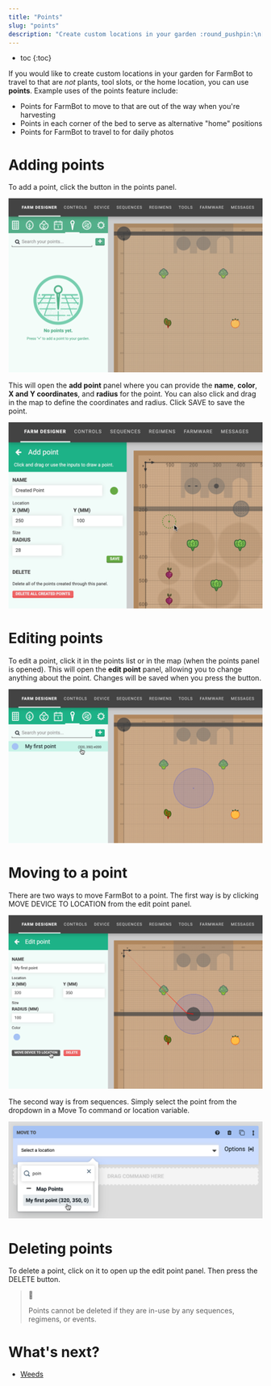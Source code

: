 ```yaml
---
title: "Points"
slug: "points"
description: "Create custom locations in your garden :round_pushpin:\n[Open this panel in the app](https://my.farm.bot/app/designer/points)"
---
```


* toc
{:toc}

If you would like to create custom locations in your garden for FarmBot to travel to that are _not_ plants, tool slots, or the home location, you can use **points**. Example uses of the points feature include:

* Points for FarmBot to move to that are out of the way when you're harvesting
* Points in each corner of the bed to serve as alternative "home" positions
* Points for FarmBot to travel to for daily photos

# Adding points
To add a point, click the <span class="fb-button fb-teal"><i class='fa fa-plus'></i></span> button in the points panel.

![Screen Shot 2019-11-30 at 5.00.05 PM.png](_images/Screen_Shot_2019-11-30_at_5.00.05_PM.png)

This will open the **add point** panel where you can provide the **name**, **color**, **X and Y coordinates**, and **radius** for the point. You can also click and drag in the map to define the coordinates and radius. Click <span class="fb-button fb-green">SAVE</span> to save the point.

![Screen Shot 2020-04-22 at 12.38.58 AM.png](_images/Screen_Shot_2020-04-22_at_12.38.58_AM.png)

# Editing points
To edit a point, click it in the points list or in the map (when the points panel is opened). This will open the **edit point** panel, allowing you to change anything about the point. Changes will be saved when you press the <i class='fa fa-arrow-left'></i> button.

![Screen Shot 2019-11-30 at 5.01.21 PM.png](_images/Screen_Shot_2019-11-30_at_5.01.21_PM.png)

# Moving to a point
There are two ways to move FarmBot to a point. The first way is by clicking <span class="fb-button fb-gray">MOVE DEVICE TO LOCATION</span> from the edit point panel.

![Screen Shot 2019-11-30 at 6.16.55 PM.png](_images/Screen_Shot_2019-11-30_at_6.16.55_PM.png)

The second way is from sequences. Simply select the point from the dropdown in a <span class="fb-step fb-move-absolute">Move To</span> command or location variable.

![Screen Shot 2019-11-30 at 6.17.04 PM.png](_images/Screen_Shot_2019-11-30_at_6.17.04_PM.png)

# Deleting points
To delete a point, click on it to open up the edit point panel. Then press the <span class="fb-button fb-red">DELETE</span> button.

> 📘
>
> Points cannot be deleted if they are in-use by any sequences, regimens, or events.

# What's next?

 * [Weeds](weeds.md)
